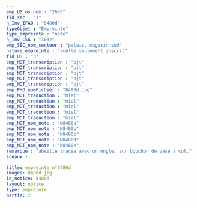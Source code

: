 ```yaml
---
emp_US_us_nom : "2635"
fid_sec : "1"
n_Inv_IFAO : "8480d"
typeObjet : "Empreinte"
type_empreinte : "note"
n_Inv_CSA : "3032"
emp_SEC_nom_secteur : "palais, magasin sud"
nature_empreinte : "scellé seulement inscrit"
fid_US : "3"
emp_NOT_transcription : "bjt"
emp_NOT_transcription : "bjt"
emp_NOT_transcription : "bjt"
emp_NOT_transcription : "bjt"
emp_NOT_transcription : "bjt"
emp_PHO_nomFichier : "8480d.jpg"
emp_NOT_traduction : "miel"
emp_NOT_traduction : "miel"
emp_NOT_traduction : "miel"
emp_NOT_traduction : "miel"
emp_NOT_traduction : "miel"
emp_NOT_nom_note : "N8480a"
emp_NOT_nom_note : "N8480b"
emp_NOT_nom_note : "N8480c"
emp_NOT_nom_note : "N8480d"
emp_NOT_nom_note : "N8480e"
remarque : "abeille tracée avec un ongle, sur bouchon de vase à col."
sceaux :

title: empreinte n°8480d
images: 8480d.jpg
id_notice: 8480d
layout: notice
type: empreinte
partie: 2
---
```

